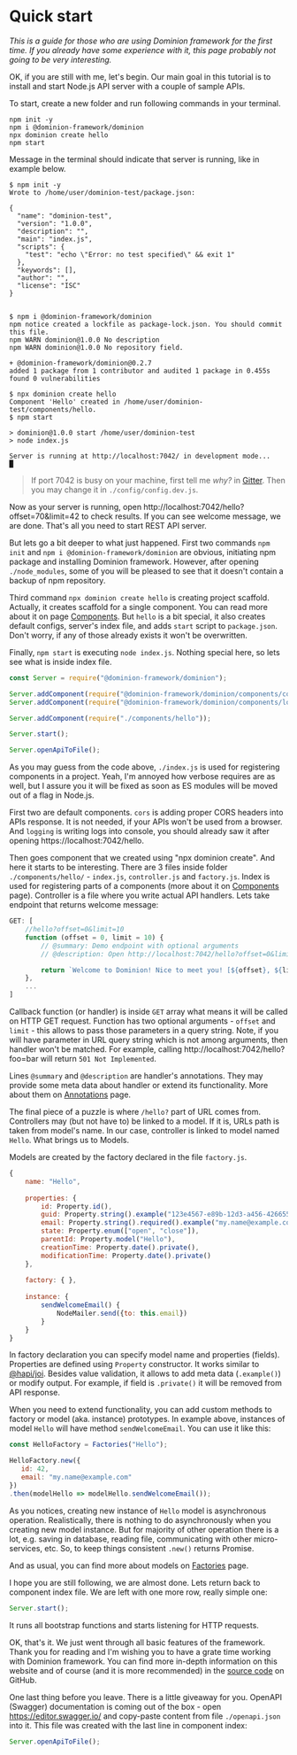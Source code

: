 # Quick start

_This is a guide for those who are using Dominion framework 
for the first time. If you already have some experience with it, 
this page probably not going to be very interesting._

OK, if you are still with me, let's begin. Our main goal in
this tutorial is to install and start Node.js API server with a couple
of sample APIs.

To start, create a new folder and run following commands in 
your terminal.
     
```shell script
npm init -y
npm i @dominion-framework/dominion
npx dominion create hello
npm start

```

Message in the terminal should indicate that server is running, 
like in example below. 

<pre class="terminal" onmouseenter="scroll({top: 1e4 ,behavior: 'smooth'})">
<code><span class="hljs-meta">$</span> <span class="hljs-built_in">npm</span> init -y
Wrote to /home/user/dominion-test/package.json:

{
  "name": "dominion-test",
  "version": "1.0.0",
  "description": "",
  "main": "index.js",
  "scripts": {
    "test": "echo \"Error: no test specified\" && exit 1"
  },
  "keywords": [],
  "author": "",
  "license": "ISC"
}


<span class="hljs-meta">$</span> <span class="hljs-built_in">npm</span> i @dominion-framework/dominion
npm notice created a lockfile as package-lock.json. You should commit this file.
npm WARN dominion@1.0.0 No description
npm WARN dominion@1.0.0 No repository field.

+ @dominion-framework/dominion@0.2.7
added 1 package from 1 contributor and audited 1 package in 0.455s
found <span class="hljs-meta-string">0</span> vulnerabilities

<span class="hljs-meta">$</span> <span class="hljs-built_in">npx</span> dominion create hello
Component 'Hello' created in /home/user/dominion-test/components/hello.
<span class="hljs-meta">$</span> <span class="hljs-built_in">npm</span> start

> dominion@1.0.0 start /home/user/dominion-test
> node index.js

<span class="hljs-meta-string">Server is running at http://localhost:7042/ in development mode...</span>
<span class="hljs-meta-string">&#9608;</span></code>
</pre>

> If port 7042 is busy on your machine, first tell me _why?_ in
> [Gitter](https://gitter.im/dominion-framework/community). Then 
> you may change it in `./config/config.dev.js`. 

Now as your server is running, open 
http://localhost:7042/hello?offset=70&limit=42 to check results. 
If you can see welcome message, we are done. That's all you need to
start REST API server.

But lets go a bit deeper to what just happened. First two commands
`npm init` and `npm i @dominion-framework/dominion` are obvious, 
initiating npm package and installing Dominion framework. However, 
after opening `./node_modules`, some of you will be pleased to see
that it doesn't contain a backup of npm repository.

Third command `npx dominion create hello` is creating project scaffold.
Actually, it creates scaffold for a single component. You can read
more about it on page [Components](/components). But `hello` is 
a bit special, it also creates default configs, server's index file, 
and adds `start` script to `package.json`. Don't worry, if any of 
those already exists it won't be overwritten.

Finally, `npm start` is executing `node index.js`. Nothing special
here, so lets see what is inside index file.

```js
const Server = require("@dominion-framework/dominion");

Server.addComponent(require("@dominion-framework/dominion/components/cors"));
Server.addComponent(require("@dominion-framework/dominion/components/logging"));

Server.addComponent(require("./components/hello"));

Server.start();

Server.openApiToFile();
``` 

As you may guess from the code above, `./index.js` is used for 
registering components in a project. Yeah, I'm annoyed how verbose
requires are as well, but I assure you it will be fixed as soon as
ES modules will be moved out of a flag in Node.js.

First two are default components. `cors` is adding proper CORS headers
into APIs response. It is not needed, if your APIs won't  be used
from a browser. And `logging` is writing logs into console, you should
already saw it after opening https://localhost:7042/hello.

Then goes component that we created using "npx dominion create". 
And here it starts to be interesting. There are 3 files inside 
folder `./components/hello/` - `index.js`, `controller.js` and
`factory.js`. Index is used for registering parts of a components
(more about it on [Components](/components) page). Controller 
is a file where you write actual API handlers. Lets take 
endpoint that returns welcome message:

```js
GET: [
    //hello?offset=0&limit=10
    function (offset = 0, limit = 10) {
        // @summary: Demo endpoint with optional arguments
        // @description: Open http://localhost:7042/hello?offset=0&limit=10 to see results

        return `Welcome to Dominion! Nice to meet you! [${offset}, ${limit}]`;
    },
    ...
]
```  
Callback function (or handler) is inside `GET` array what means it will
be called on HTTP GET request. Function has two optional arguments - 
`offset` and `limit` - this allows to pass those parameters in a query
string. Note, if you will have parameter in URL query string which 
is not among arguments, then handler won't be matched. For example, 
calling http://localhost:7042/hello?foo=bar will return `501 Not Implemented`.

Lines `@summary` and `@description` are handler's annotations. They 
may provide some meta data about handler or extend its functionality.
More about them on [Annotations](/annotations) page.

The final piece of a puzzle is where `/hello?` part of URL comes from.
Controllers may (but not have to) be linked to a model. If it is, 
URLs path is taken from model's name. In our case, controller is
linked to model named `Hello`. What brings us to Models.

Models are created by the factory declared in the file `factory.js`.
```js
{
    name: "Hello",
    
    properties: {
        id: Property.id(),
        guid: Property.string().example("123e4567-e89b-12d3-a456-426655440000"),
        email: Property.string().required().example("my.name@example.com"),
        state: Property.enum(["open", "close"]),
        parentId: Property.model("Hello"),
        creationTime: Property.date().private(),
        modificationTime: Property.date().private()
    },
    
    factory: { },
    
    instance: {
        sendWelcomeEmail() {
            NodeMailer.send({to: this.email})  
        } 
    }
}
```   
In factory declaration you can specify model name and properties (fields).
Properties are defined using `Property` constructor. It works 
similar to [@hapi/joi](https://github.com/hapijs/joi). Besides 
value validation, it allows to add meta data (`.example()`) or 
modify output. For example, if field is `.private()` it will be removed
from API response.

When you need to extend functionality, you can add custom methods to
factory or model (aka. instance) prototypes. In example above, instances 
of model `Hello` will have method `sendWelcomeEmail`. You can use it
like this:
```js
const HelloFactory = Factories("Hello");

HelloFactory.new({
   id: 42,
   email: "my.name@example.com"
})
.then(modelHello => modelHello.sendWelcomeEmail());
```
As you notices, creating new instance of `Hello` model is 
asynchronous operation. Realistically, there is nothing
to do asynchronously when you creating new model instance.
But for majority of other operation there is a lot, e.g. saving 
in database, reading file, communicating with other micro-services, etc.
So, to keep things consistent `.new()` returns Promise.       

And as usual, you can find more about models on [Factories](/factories) page.


I hope you are still following, we are almost done. 
Lets return back to component index file. We are left with one more
row, really simple one: 
```js
Server.start();
```
It runs all bootstrap functions and starts listening for HTTP requests.

OK, that's it. We just went through all basic features of the framework.
Thank you for reading and I'm wishing you to have a grate time working
with Dominion framework. You can find more in-depth information on this
website and of course (and it is more recommended) in the
 [source code](https://github.com/dominion-framework/dominion) on GitHub.
 

One last thing before you leave. There is a little giveaway for you.
OpenAPI (Swagger) documentation is coming out of the box -
open https://editor.swagger.io/ and copy-paste content from 
file `./openapi.json` into it. This file was created with the last 
line in component index:

```js
Server.openApiToFile();
```  

